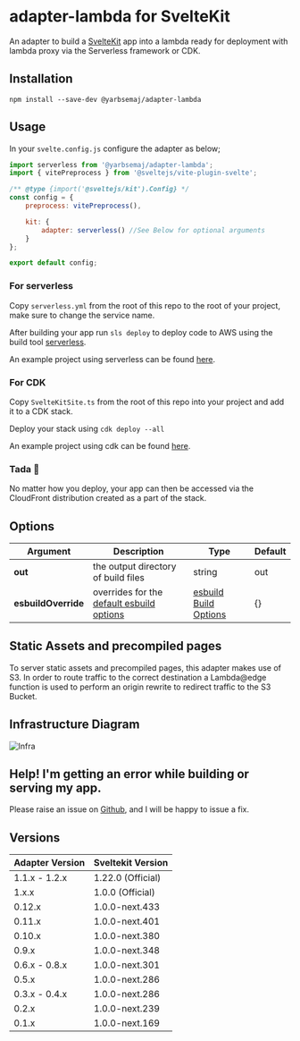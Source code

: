 # adapter-lambda for SvelteKit

An adapter to build a [SvelteKit](https://kit.svelte.dev/) app into a lambda ready for deployment with lambda proxy via the Serverless framework or CDK.

## Installation
```
npm install --save-dev @yarbsemaj/adapter-lambda
```
## Usage

In your `svelte.config.js` configure the adapter as below;

```js
import serverless from '@yarbsemaj/adapter-lambda';
import { vitePreprocess } from '@sveltejs/vite-plugin-svelte';

/** @type {import('@sveltejs/kit').Config} */
const config = {
	preprocess: vitePreprocess(),

	kit: {
		adapter: serverless() //See Below for optional arguments
	}
};

export default config;
```

### For serverless
Copy `serverless.yml` from the root of this repo to the root of your project, make sure to change the service name.

After building your app run `sls deploy` to deploy code to AWS using the build tool [serverless](https://www.serverless.com/).

An example project using serverless can be found [here](https://github.com/yarbsemaj/sveltekit-serverless-starter).

### For CDK
Copy `SvelteKitSite.ts` from the root of this repo into your project and add it to a CDK stack.

Deploy your stack using `cdk deploy --all`

An example project using cdk can be found [here](https://github.com/yarbsemaj/sveltekit-cdk-starter).

### Tada 🎉
No matter how you deploy, your app can then be accessed via the CloudFront distribution created as a part of the stack.

## Options
| Argument            | Description                                | Type    | Default |
| ------------------- | ------------------------------------------ | ------- | ------- |
| **out**             | the output directory of build files        | string  | out     |
| **esbuildOverride** | overrides for the [default esbuild options](https://github.com/yarbsemaj/sveltekit-adapter-lambda/blob/master/index.js#L69)  | [esbuild Build Options](https://github.com/evanw/esbuild/blob/fc37c2fa9de2ad77476a6d4a8f1516196b90187e/lib/shared/types.ts#L110) | {}     |

## Static Assets and precompiled pages
To server static assets and precompiled pages, this adapter makes use of S3. In order to route traffic to the correct destination a Lambda@edge function is used to perform an origin rewrite to redirect traffic to the S3 Bucket.

## Infrastructure Diagram
![Infra](https://github.com/yarbsemaj/sveltekit-adapter-lambda/blob/master/docs/assets/diagram.png?raw=true)


## Help! I'm getting an error while building or serving my app.
Please raise an issue on [Github](https://github.com/yarbsemaj/sveltekit-adapter-lambda/issues), and I will be happy to issue a fix.

## Versions
| Adapter Version | Sveltekit Version |
| --------------- | ----------------- |
| 1.1.x - 1.2.x   | 1.22.0 (Official) |
| 1.x.x           | 1.0.0 (Official)  |
| 0.12.x          | 1.0.0-next.433    |
| 0.11.x          | 1.0.0-next.401    |
| 0.10.x          | 1.0.0-next.380    |
| 0.9.x           | 1.0.0-next.348    |
| 0.6.x - 0.8.x   | 1.0.0-next.301    |
| 0.5.x           | 1.0.0-next.286    |
| 0.3.x - 0.4.x   | 1.0.0-next.286    |
| 0.2.x           | 1.0.0-next.239    |
| 0.1.x           | 1.0.0-next.169    |
